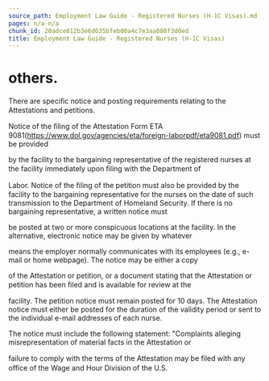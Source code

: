 ```yaml
---
source_path: Employment Law Guide - Registered Nurses (H-1C Visas).md
pages: n/a-n/a
chunk_id: 20adce012b3e6d635bfeb00a4c7e3aa080f3d0ed
title: Employment Law Guide - Registered Nurses (H-1C Visas)
---
```

# others.

There are speciﬁc notice and posting requirements relating to the Attestations and petitions.

Notice of the ﬁling of the Attestation Form ETA 9081(https://www.dol.gov/agencies/eta/foreign-laborpdf/eta9081.pdf) must be provided

by the facility to the bargaining representative of the registered nurses at the facility immediately upon ﬁling with the Department of

Labor. Notice of the ﬁling of the petition must also be provided by the facility to the bargaining representative for the nurses on the date of such transmission to the Department of Homeland Security. If there is no bargaining representative, a written notice must

be posted at two or more conspicuous locations at the facility. In the alternative, electronic notice may be given by whatever

means the employer normally communicates with its employees (e.g., e-mail or home webpage). The notice may be either a copy

of the Attestation or petition, or a document stating that the Attestation or petition has been ﬁled and is available for review at the

facility. The petition notice must remain posted for 10 days. The Attestation notice must either be posted for the duration of the validity period or sent to the individual e-mail addresses of each nurse.

The notice must include the following statement: "Complaints alleging misrepresentation of material facts in the Attestation or

failure to comply with the terms of the Attestation may be ﬁled with any oﬃce of the Wage and Hour Division of the U.S.
